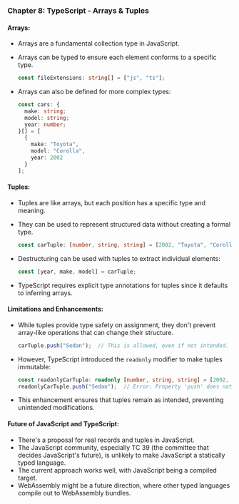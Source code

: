 ### Chapter 8: TypeScript - Arrays & Tuples

#### Arrays:
- Arrays are a fundamental collection type in JavaScript.
- Arrays can be typed to ensure each element conforms to a specific type.
  ```typescript
  const fileExtensions: string[] = ["js", "ts"];
  ```

- Arrays can also be defined for more complex types:
  ```typescript
  const cars: {
    make: string;
    model: string;
    year: number;
  }[] = [
    {
      make: "Toyota",
      model: "Corolla",
      year: 2002
    }
  ];
  ```

#### Tuples:
- Tuples are like arrays, but each position has a specific type and meaning.
- They can be used to represent structured data without creating a formal type.
  ```typescript
  const carTuple: [number, string, string] = [2002, "Toyota", "Corolla"];
  ```

- Destructuring can be used with tuples to extract individual elements:
  ```typescript
  const [year, make, model] = carTuple;
  ```

- TypeScript requires explicit type annotations for tuples since it defaults to inferring arrays.
  
#### Limitations and Enhancements:
- While tuples provide type safety on assignment, they don't prevent array-like operations that can change their structure.
  ```typescript
  carTuple.push("Sedan");  // This is allowed, even if not intended.
  ```

- However, TypeScript introduced the `readonly` modifier to make tuples immutable:
  ```typescript
  const readonlyCarTuple: readonly [number, string, string] = [2002, "Toyota", "Corolla"];
  readonlyCarTuple.push("Sedan");  // Error: Property 'push' does not exist on type 'readonly [number, string, string]'.
  ```

- This enhancement ensures that tuples remain as intended, preventing unintended modifications.

#### Future of JavaScript and TypeScript:
- There's a proposal for real records and tuples in JavaScript.
- The JavaScript community, especially TC 39 (the committee that decides JavaScript's future), is unlikely to make JavaScript a statically typed language.
- The current approach works well, with JavaScript being a compiled target.
- WebAssembly might be a future direction, where other typed languages compile out to WebAssembly bundles.
